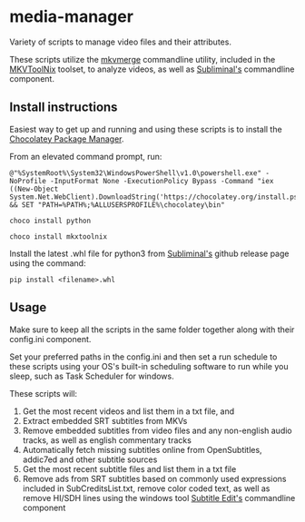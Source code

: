 # media-manager
Variety of scripts to manage video files and their attributes.

These scripts utilize the [mkvmerge](https://mkvtoolnix.download/doc/mkvmerge.html) commandline utility, included 
in the [MKVToolNix](https://mkvtoolnix.download/) toolset, to analyze videos, as well as [Subliminal's](https://subliminal.readthedocs.io/en/latest/) commandline component.

## Install instructions

Easiest way to get up and running and using these scripts is to install the [Chocolatey Package Manager](https://chocolatey.org/). 

From an elevated command prompt, run:

```
@"%SystemRoot%\System32\WindowsPowerShell\v1.0\powershell.exe" -NoProfile -InputFormat None -ExecutionPolicy Bypass -Command "iex ((New-Object System.Net.WebClient).DownloadString('https://chocolatey.org/install.ps1'))" && SET "PATH=%PATH%;%ALLUSERSPROFILE%\chocolatey\bin"
```
```
choco install python
```
```
choco install mkxtoolnix
```

Install the latest .whl file for python3 from [Subliminal's](https://github.com/Diaoul/subliminal/releases) github release page using the command:
```
pip install <filename>.whl
```

## Usage
Make sure to keep all the scripts in the same folder together along with their config.ini component.

Set your preferred paths in the config.ini and then set a run schedule to these scripts using your
OS's built-in scheduling software to run while you sleep, such as Task Scheduler for windows.

These scripts will:

1. Get the most recent videos and list them in a txt file, and
2. Extract embedded SRT subtitles from MKVs
3. Remove embedded subtitles from video files and any non-english audio tracks, as well as english commentary tracks
4. Automatically fetch missing subtitles online from OpenSubtitles, addic7ed and other subtitle sources
5. Get the most recent subtitle files and list them in a txt file
6. Remove ads from SRT subtitles based on commonly used expressions included in SubCreditsList.txt, remove color coded text, as well as
remove HI/SDH lines using the windows tool [Subtitle Edit's](http://www.nikse.dk/subtitleedit/) commandline component
